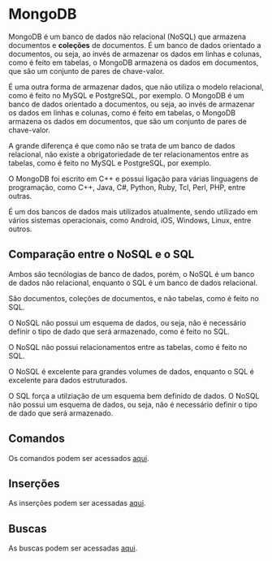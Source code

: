 # MongoDB

MongoDB é um banco de dados não relacional (NoSQL) que armazena documentos e **coleções** de documentos. É um banco de dados orientado a documentos, ou seja, ao invés de armazenar os dados em linhas e colunas, como é feito em tabelas, o MongoDB armazena os dados em documentos, que são um conjunto de pares de chave-valor.

É uma outra forma de armazenar dados, que não utiliza o modelo relacional, como é feito no MySQL e PostgreSQL, por exemplo. O MongoDB é um banco de dados orientado a documentos, ou seja, ao invés de armazenar os dados em linhas e colunas, como é feito em tabelas, o MongoDB armazena os dados em documentos, que são um conjunto de pares de chave-valor.

A grande diferença é que como não se trata de um banco de dados relacional, não existe a obrigatoriedade de ter relacionamentos entre as tabelas, como é feito no MySQL e PostgreSQL, por exemplo.

O MongoDB foi escrito em C++ e possui ligação para várias linguagens de programação, como C++, Java, C#, Python, Ruby, Tcl, Perl, PHP, entre outras.

É um dos bancos de dados mais utilizados atualmente, sendo utilizado em vários sistemas operacionais, como Android, iOS, Windows, Linux, entre outros.

## Comparação entre o NoSQL e o SQL

Ambos são tecnólogias de banco de dados, porém, o NoSQL é um banco de dados não relacional, enquanto o SQL é um banco de dados relacional.

São documentos, coleções de documentos, e não tabelas, como é feito no SQL.

O NoSQL não possui um esquema de dados, ou seja, não é necessário definir o tipo de dado que será armazenado, como é feito no SQL.

O NoSQL não possui relacionamentos entre as tabelas, como é feito no SQL.

O NoSQL é excelente para grandes volumes de dados, enquanto o SQL é excelente para dados estruturados.

O SQL força a utilziação de um esquema bem definido de dados. O NoSQL não possui um esquema de dados, ou seja, não é necessário definir o tipo de dado que será armazenado.

## Comandos

Os comandos podem ser acessados [aqui](/mongodb/comandos.md).

## Inserções

As inserções podem ser acessadas [aqui](/mongodb/Inserções.md).

## Buscas

As buscas podem ser acessadas [aqui](/mongodb/Buscas.md).